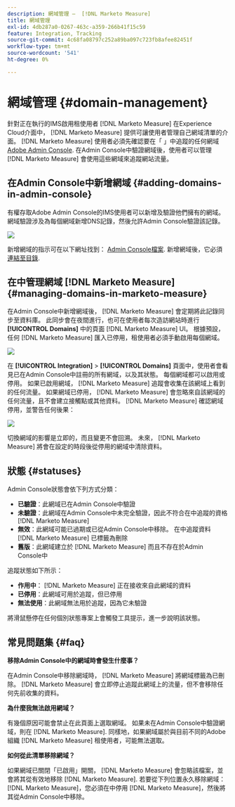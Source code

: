 ```yaml
---
description: 網域管理 —  [!DNL Marketo Measure]
title: 網域管理
exl-id: 4db287a0-0267-463c-a359-266b41f15c59
feature: Integration, Tracking
source-git-commit: 4c68fa08797c252a89ba097c723fb8afee82451f
workflow-type: tm+mt
source-wordcount: '541'
ht-degree: 0%

---
```


# 網域管理 {#domain-management}

針對正在執行的IMS啟用租使用者 [!DNL Marketo Measure] 在Experience Cloud介面中， [!DNL Marketo Measure] 提供可讓使用者管理自己網域清單的介面。 [!DNL Marketo Measure] 使用者必須先確認要在「 」中追蹤的任何網域 [Adobe Admin Console](https://adminconsole.adobe.com/). 在Admin Console中驗證網域後，使用者可以管理 [!DNL Marketo Measure] 會使用這些網域來追蹤網站流量。

## 在Admin Console中新增網域 {#adding-domains-in-admin-console}

有權存取Adobe Admin Console的IMS使用者可以新增及驗證他們擁有的網域。 網域驗證涉及為每個網域新增DNS記錄，然後允許Admin Console驗證該記錄。

![](assets/domain-management-1.png)

新增網域的指示可在以下網址找到： [Admin Console檔案](https://helpx.adobe.com/enterprise/using/add-domains-directories.html). 新增網域後，它必須 [連結至目錄](https://helpx.adobe.com/enterprise/using/add-domains-directories.html#link-domains-to-directoies).

## 在中管理網域 [!DNL Marketo Measure] {#managing-domains-in-marketo-measure}

在Admin Console中新增網域後， [!DNL Marketo Measure] 會定期將此記錄同步至資料庫。 此同步會在夜間進行，也可在使用者每次造訪網站時進行 **[!UICONTROL Domains]** 中的頁面 [!DNL Marketo Measure] UI。 根據預設，任何 [!DNL Marketo Measure] 匯入已停用，租使用者必須手動啟用每個網域。

![](assets/domain-management-2.png)

在 **[!UICONTROL Integration]** > **[!UICONTROL Domains]** 頁面中，使用者會看見已在Admin Console中註冊的所有網域，以及其狀態。 每個網域都可以啟用或停用。 如果已啟用網域， [!DNL Marketo Measure] 追蹤會收集在該網域上看到的任何流量。 如果網域已停用， [!DNL Marketo Measure] 會忽略來自該網域的任何流量，且不會建立接觸點或其他資料。 [!DNL Marketo Measure] 確認網域停用，並警告任何後果：

![](assets/domain-management-3.png)

切換網域的影響是立即的，而且變更不會回溯。 未來， [!DNL Marketo Measure] 將會在設定的時段後從停用的網域中清除資料。

## 狀態 {#statuses}

Admin Console狀態會依下列方式分類：

* **已驗證**：此網域已在Admin Console中驗證
* **未驗證**：此網域在Admin Console中未完全驗證，因此不符合在中追蹤的資格 [!DNL Marketo Measure]
* **無效**：此網域可能已過期或已從Admin Console中移除。 在中追蹤資料 [!DNL Marketo Measure] 已標籤為刪除
* **舊版**：此網域建立於 [!DNL Marketo Measure] 而且不存在於Admin Console中

追蹤狀態如下所示：

* **作用中**： [!DNL Marketo Measure] 正在接收來自此網域的資料
* **已停用**：此網域可用於追蹤，但已停用
* **無法使用**：此網域無法用於追蹤，因為它未驗證

將滑鼠懸停在任何個別狀態專案上會觸發工具提示，進一步說明該狀態。

## 常見問題集 {#faq}

**移除Admin Console中的網域時會發生什麼事？**

在Admin Console中移除網域時， [!DNL Marketo Measure] 將網域標籤為已刪除。 [!DNL Marketo Measure] 會立即停止追蹤此網域上的流量，但不會移除任何先前收集的資料。

**為什麼我無法啟用網域？**

有幾個原因可能會禁止在此頁面上選取網域。 如果未在Admin Console中驗證網域，則在 [!DNL Marketo Measure]. 同樣地，如果網域屬於與目前不同的Adobe組織 [!DNL Marketo Measure] 租使用者，可能無法選取。

**如何從此清單移除網域？**

如果網域已關閉「已啟用」開關， [!DNL Marketo Measure] 會忽略該檔案，並會將其從有效地移除 [!DNL Marketo Measure]. 若要從下列位置永久移除網域： [!DNL Marketo Measure]，您必須在中停用 [!DNL Marketo Measure]，然後將其從Admin Console中移除。

